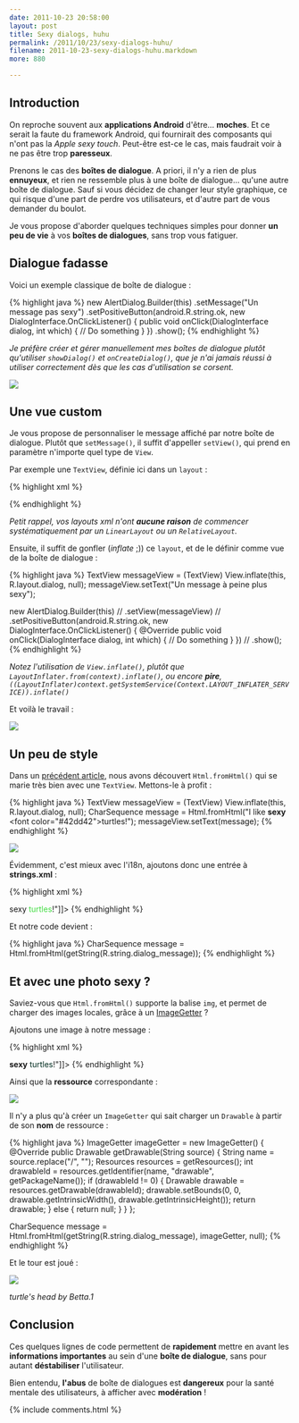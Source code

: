 ```yaml
---
date: 2011-10-23 20:58:00
layout: post
title: Sexy dialogs, huhu
permalink: /2011/10/23/sexy-dialogs-huhu/
filename: 2011-10-23-sexy-dialogs-huhu.markdown
more: 880

---
```


## Introduction





On reproche souvent aux **applications Android** d'être... **moches**. Et ce serait la faute du framework Android, qui fournirait des composants qui n'ont pas la _Apple sexy touch_. Peut-être est-ce le cas, mais faudrait voir à ne pas être trop **paresseux**.



Prenons le cas des **boîtes de dialogue**. A priori, il n'y a rien de plus **ennuyeux**, et rien ne ressemble plus à une boîte de dialogue... qu'une autre boîte de dialogue. Sauf si vous décidez de changer leur style graphique, ce qui risque d'une part de perdre vos utilisateurs, et d'autre part de vous demander du boulot.



Je vous propose d'aborder quelques techniques simples pour donner **un peu de vie** à vos **boîtes de dialogues**, sans trop vous fatiguer.


## Dialogue fadasse





Voici un exemple classique de boîte de dialogue :



{% highlight java %}
new AlertDialog.Builder(this)
		.setMessage("Un message pas sexy")
		.setPositiveButton(android.R.string.ok, new DialogInterface.OnClickListener() {
			public void onClick(DialogInterface dialog, int which) {
				// Do something
			}
		})
		.show();
{% endhighlight %}

_Je préfère créer et gérer manuellement mes boîtes de dialogue plutôt qu'utiliser `showDialog()` et `onCreateDialog()`, que je n'ai jamais réussi à utiliser correctement dès que les cas d'utilisation se corsent._



![](/static/blog_img/pas_sexy.png)





## Une vue custom





Je vous propose de personnaliser le message affiché par notre boîte de dialogue. Plutôt que `setMessage()`, il suffit d'appeller `setView()`, qui prend en paramètre n'importe quel type de `View`.



Par exemple une `TextView`, définie ici dans un `layout` :

{% highlight xml %}
<?xml version="1.0" encoding="utf-8"?>
<TextView
    xmlns:android="http://schemas.android.com/apk/res/android"
    android:layout_width="fill_parent" 
    android:layout_height="wrap_content" 
    android:textSize="30sp"
    android:padding="20dp"
    />
{% endhighlight %}

_Petit rappel, vos layouts xml n'ont **aucune raison** de commencer systématiquement par un `LinearLayout` ou un `RelativeLayout`._



Ensuite, il suffit de gonfler (_inflate_ ;)) ce `layout`, et de le définir comme vue de la boîte de dialogue :

{% highlight java %}
TextView messageView = (TextView) View.inflate(this, R.layout.dialog, null);
messageView.setText("Un message à peine plus sexy");

new AlertDialog.Builder(this) //
		.setView(messageView) //
		.setPositiveButton(android.R.string.ok, new DialogInterface.OnClickListener() {
			@Override
			public void onClick(DialogInterface dialog, int which) {
				// Do something
			}
		}) //
		.show();
{% endhighlight %}

_Notez l'utilisation de `View.inflate()`, plutôt que `LayoutInflater.from(context).inflate()`, ou encore **pire**, `((LayoutInflater)context.getSystemService(Context.LAYOUT_INFLATER_SERVICE)).inflate()`_



Et voilà le travail :

![](/static/blog_img/sexy1.png)





## Un peu de style



Dans un [précédent article](/2011/10/01/un-peu-de-style-dans-la-textview/), nous avons découvert `Html.fromHtml()` qui se marie très bien avec une `TextView`. Mettons-le à profit :



{% highlight java %}
TextView messageView = (TextView) View.inflate(this, R.layout.dialog, null);
CharSequence message = Html.fromHtml("I like <b>sexy</b> <font color=\"#42dd42\">turtles</font>!");
messageView.setText(message);
{% endhighlight %}



![](/static/blog_img/sexy2.png)



Évidemment, c'est mieux avec l'i18n, ajoutons donc une entrée à **strings.xml** :



{% highlight xml %}
<?xml version="1.0" encoding="utf-8"?>
<resources>
    <!-- ... -->
    <string name="dialog_message"><![CDATA[I like <b>sexy</b> <font color="#42dd42">turtles</font>!"]]></string>
</resources>
{% endhighlight %}



Et notre code devient :



{% highlight java %}
CharSequence message = Html.fromHtml(getString(R.string.dialog_message));
{% endhighlight %}





## Et avec une photo sexy ?





Saviez-vous que `Html.fromHtml()` supporte la balise `img`, et permet de charger des images locales, grâce à un [ImageGetter](http://developer.android.com/reference/android/text/Html.ImageGetter.html) ? 



Ajoutons une image à notre message :



{% highlight xml %}
<?xml version="1.0" encoding="utf-8"?>
<resources>
    <!-- ... -->
    <string name="dialog_message"><![CDATA[I like <img src="turtle" /> <b>sexy</b> <font color=\"#42dd42\">turtles</font>!"]]></string>
</resources>
{% endhighlight %}



Ainsi que la **ressource** correspondante :



![](/static/blog_img/turtle_res.png)



Il n'y a plus qu'à créer un `ImageGetter` qui sait charger un `Drawable` à partir de son **nom** de ressource :



{% highlight java %}
ImageGetter imageGetter = new ImageGetter() {
	@Override
	public Drawable getDrawable(String source) {
		String name = source.replace("/", "");
		Resources resources = getResources();
		int drawableId = resources.getIdentifier(name, "drawable", getPackageName());
		if (drawableId != 0) {
			Drawable drawable = resources.getDrawable(drawableId);
			drawable.setBounds(0, 0, drawable.getIntrinsicWidth(), drawable.getIntrinsicHeight());
			return drawable;
		} else {
			return null;
		}
	}
};

CharSequence message = Html.fromHtml(getString(R.string.dialog_message), imageGetter, null);
{% endhighlight %}



Et le tour est joué :



[![](/static/blog_img/sexy3.png)](http://commons.wikimedia.org/wiki/File:Trachemys_scripta_elegans.JPG)

_turtle's head by Betta.1_



## Conclusion

Ces quelques lignes de code permettent de **rapidement** mettre en avant les **informations importantes** au sein d'une **boîte de dialogue**, sans pour autant **déstabiliser** l'utilisateur.



Bien entendu, **l'abus** de boîte de dialogues est **dangereux** pour la santé mentale des utilisateurs, à afficher avec **modération** !

{% include comments.html %}
